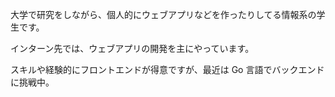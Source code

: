 大学で研究をしながら、個人的にウェブアプリなどを作ったりしてる情報系の学生です。

インターン先では、ウェブアプリの開発を主にやっています。

スキルや経験的にフロントエンドが得意ですが、最近は Go 言語でバックエンドに挑戦中。
